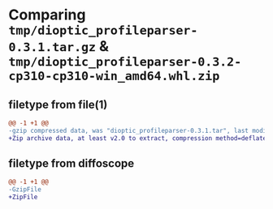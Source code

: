 # Comparing `tmp/dioptic_profileparser-0.3.1.tar.gz` & `tmp/dioptic_profileparser-0.3.2-cp310-cp310-win_amd64.whl.zip`

## filetype from file(1)

```diff
@@ -1 +1 @@
-gzip compressed data, was "dioptic_profileparser-0.3.1.tar", last modified: Wed Nov  9 12:37:21 2022, max compression
+Zip archive data, at least v2.0 to extract, compression method=deflate
```

## filetype from diffoscope

```diff
@@ -1 +1 @@
-GzipFile
+ZipFile
```

